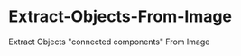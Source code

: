 Extract-Objects-From-Image
==========================

Extract Objects "connected components" From Image
